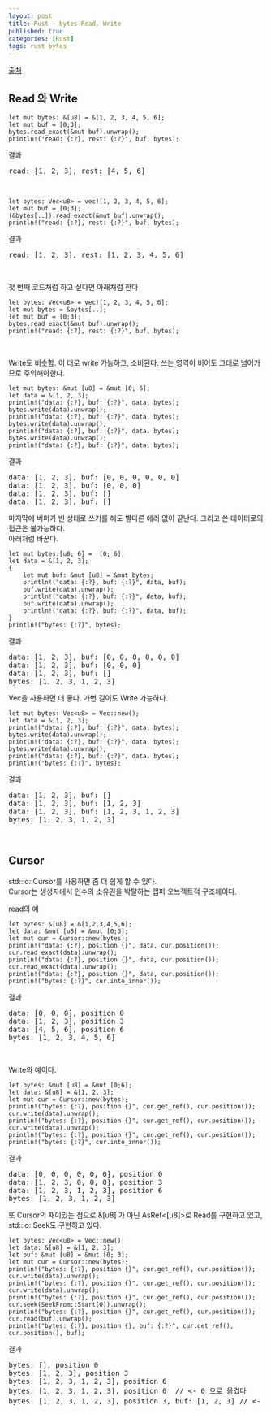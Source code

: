```yaml
---
layout: post
title: Rust - bytes Read, Write
published: true
categories: [Rust]
tags: rust bytes
---
```

[출처](https://keens.github.io/blog/2016/12/01/rustdebaitoretsuwoatsukautokinotips/  )  
  
## Read 와 Write
  
```  
let mut bytes: &[u8] = &[1, 2, 3, 4, 5, 6];
let mut buf = [0;3];
bytes.read_exact(&mut buf).unwrap();
println!("read: {:?}, rest: {:?}", buf, bytes);
```
  
결과  
<pre>
read: [1, 2, 3], rest: [4, 5, 6]
</pre>
  
<br>  
  
```
let bytes: Vec<u8> = vec![1, 2, 3, 4, 5, 6];
let mut buf = [0;3];
(&bytes[..]).read_exact(&mut buf).unwrap();
println!("read: {:?}, rest: {:?}", buf, bytes);
```
  
결과  
<pre>
read: [1, 2, 3], rest: [1, 2, 3, 4, 5, 6]
</pre>
  
<br>   
   
첫 번째 코드처럼 하고 싶다면 아래처럼 한다  
```
let bytes: Vec<u8> = vec![1, 2, 3, 4, 5, 6];
let mut bytes = &bytes[..];
let mut buf = [0;3];
bytes.read_exact(&mut buf).unwrap();
println!("read: {:?}, rest: {:?}", buf, bytes);
```
  
<br>  
  
Write도 비슷함. 이 대로 write 가능하고, 소비된다. 쓰는 영역이 비어도 그대로 넘어가므로 주의해야한다.  
```
let mut bytes: &mut [u8] = &mut [0; 6];
let data = &[1, 2, 3];
println!("data: {:?}, buf: {:?}", data, bytes);
bytes.write(data).unwrap();
println!("data: {:?}, buf: {:?}", data, bytes);
bytes.write(data).unwrap();
println!("data: {:?}, buf: {:?}", data, bytes);
bytes.write(data).unwrap();
println!("data: {:?}, buf: {:?}", data, bytes);
```
  
결과  
<pre>
data: [1, 2, 3], buf: [0, 0, 0, 0, 0, 0]
data: [1, 2, 3], buf: [0, 0, 0]
data: [1, 2, 3], buf: []
data: [1, 2, 3], buf: []
</pre>
  
마지막에 버퍼가 빈 상태로 쓰기를 해도 별다른 에러 없이 끝난다. 그리고 쓴 데이터로의 접근은 불가능하다.  
아래처럼 바꾼다.    
```
let mut bytes:[u8; 6] =  [0; 6];
let data = &[1, 2, 3];
{
    let mut buf: &mut [u8] = &mut bytes;
    println!("data: {:?}, buf: {:?}", data, buf);
    buf.write(data).unwrap();
    println!("data: {:?}, buf: {:?}", data, buf);
    buf.write(data).unwrap();
    println!("data: {:?}, buf: {:?}", data, buf);
}
println!("bytes: {:?}", bytes);
```
  
결과  
<pre>
data: [1, 2, 3], buf: [0, 0, 0, 0, 0, 0]
data: [1, 2, 3], buf: [0, 0, 0]
data: [1, 2, 3], buf: []
bytes: [1, 2, 3, 1, 2, 3]
</pre>
  
  
Vec을 사용하면 더 좋다. 가변 길이도 Write 가능하다.  
```
let mut bytes: Vec<u8> = Vec::new();
let data = &[1, 2, 3];
println!("data: {:?}, buf: {:?}", data, bytes);
bytes.write(data).unwrap();
println!("data: {:?}, buf: {:?}", data, bytes);
bytes.write(data).unwrap();
println!("data: {:?}, buf: {:?}", data, bytes);
println!("bytes: {:?}", bytes);
```
  
결과  
<pre>
data: [1, 2, 3], buf: []
data: [1, 2, 3], buf: [1, 2, 3]
data: [1, 2, 3], buf: [1, 2, 3, 1, 2, 3]
bytes: [1, 2, 3, 1, 2, 3]
</pre>
  
  
<br>  
  
  
## Cursor
std::io::Cursor를 사용하면 좀 더 쉽게 할 수 있다.  
Cursor는 생성자에서 인수의 소유권을 박탈하는 랩퍼 오브젝트적 구조체이다.  
  
read의 예  
```
let bytes: &[u8] = &[1,2,3,4,5,6];
let data: &mut [u8] = &mut [0;3];
let mut cur = Cursor::new(bytes);
println!("data: {:?}, position {}", data, cur.position());
cur.read_exact(data).unwrap();
println!("data: {:?}, position {}", data, cur.position());
cur.read_exact(data).unwrap();
println!("data: {:?}, position {}", data, cur.position());
println!("bytes: {:?}", cur.into_inner());
```
  
결과  
<pre>
data: [0, 0, 0], position 0
data: [1, 2, 3], position 3
data: [4, 5, 6], position 6
bytes: [1, 2, 3, 4, 5, 6]
</pre>
  
<br>   
  
Write의 예이다.  
```
let bytes: &mut [u8] = &mut [0;6];
let data: &[u8] = &[1, 2, 3];
let mut cur = Cursor::new(bytes);
println!("bytes: {:?}, position {}", cur.get_ref(), cur.position());
cur.write(data).unwrap();
println!("bytes: {:?}, position {}", cur.get_ref(), cur.position());
cur.write(data).unwrap();
println!("bytes: {:?}, position {}", cur.get_ref(), cur.position());
println!("bytes: {:?}", cur.into_inner());
```
  
결과  
<pre>
data: [0, 0, 0, 0, 0, 0], position 0
data: [1, 2, 3, 0, 0, 0], position 3
data: [1, 2, 3, 1, 2, 3], position 6
bytes: [1, 2, 3, 1, 2, 3]
</pre>
  
또 Cursor의 재미있는 점으로 &[u8] 가 아닌 AsRef<[u8]>로 Read를 구현하고 있고, std::io::Seek도 구현하고 있다.  
```
let bytes: Vec<u8> = Vec::new();
let data: &[u8] = &[1, 2, 3];
let buf: &mut [u8] = &mut [0; 3];
let mut cur = Cursor::new(bytes);
println!("bytes: {:?}, position {}", cur.get_ref(), cur.position());
cur.write(data).unwrap();
println!("bytes: {:?}, position {}", cur.get_ref(), cur.position());
cur.write(data).unwrap();
println!("bytes: {:?}, position {}", cur.get_ref(), cur.position());
cur.seek(SeekFrom::Start(0)).unwrap();
println!("bytes: {:?}, position {}", cur.get_ref(), cur.position());
cur.read(buf).unwrap();
println!("bytes: {:?}, position {}, buf: {:?}", cur.get_ref(), cur.position(), buf);
```
  
결과  
<pre>
bytes: [], position 0
bytes: [1, 2, 3], position 3
bytes: [1, 2, 3, 1, 2, 3], position 6
bytes: [1, 2, 3, 1, 2, 3], position 0  // <- 0 으로 옮겼다
bytes: [1, 2, 3, 1, 2, 3], position 3, buf: [1, 2, 3] // <- 0에서 read 가능하다
</pre>
  
  